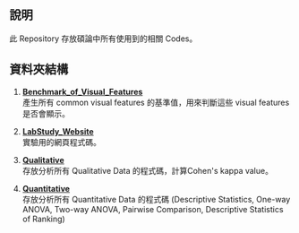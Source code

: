 ## 說明
此 Repository 存放碩論中所有使用到的相關 Codes。

## 資料夾結構

  1. **[Benchmark_of_Visual_Features](./Benchmark_of_Visual_Features)**  
    產生所有 common visual features 的基準值，用來判斷這些 visual features 是否會顯示。  
  
  2. **[LabStudy_Website](./LabStudy_Website)**  
    實驗用的網頁程式碼。
  
  3. **[Qualitative](./Qualitative)**  
    存放分析所有 Qualitative Data 的程式碼，計算Cohen's kappa value。
  
  4. **[Quantitative](./Quantitative)**  
    存放分析所有 Quantitative Data 的程式碼 (Descriptive Statistics, One-way ANOVA, Two-way ANOVA, Pairwise Comparison, Descriptive Statistics of Ranking)
